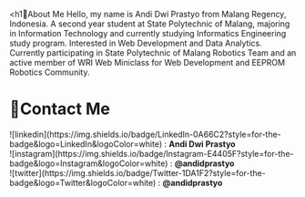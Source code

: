 <h1🚀About Me</h1>
Hello, my name is Andi Dwi Prastyo from Malang Regency, Indonesia. A second year student at State Polytechnic of Malang, majoring in Information Technology and currently studying Informatics Engineering study program. Interested in Web Development and Data Analytics. 
<br>
Currently participating in State Polytechnic of Malang Robotics Team and an active member of WRI Web Miniclass for Web Development and EEPROM Robotics Community.

<h1>🦄Contact Me</h1>
![linkedin](https://img.shields.io/badge/LinkedIn-0A66C2?style=for-the-badge&logo=LinkedIn&logoColor=white) : <b>Andi Dwi Prastyo</b><br>
![instagram](https://img.shields.io/badge/Instagram-E4405F?style=for-the-badge&logo=Instagram&logoColor=white) : <b>@andidprastyo</b><br>
![twitter](https://img.shields.io/badge/Twitter-1DA1F2?style=for-the-badge&logo=Twitter&logoColor=white) : <b>@andidprastyo</b><br>
<!---
andidprastyo/andidprastyo is a ✨ special ✨ repository because its `README.md` (this file) appears on your GitHub profile.
You can click the Preview link to take a look at your changes.
--->
